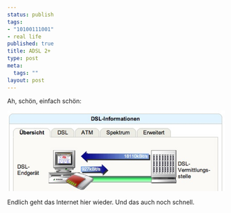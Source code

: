 ```yaml
--- 
status: publish
tags: 
- "10100111001"
- real life
published: true
title: ADSL 2+
type: post
meta: 
  tags: ""
layout: post
---
```

Ah, schön, einfach schön:

<img src='/media/wp/2007/08/dsl-geschwindikeit.jpg' alt='DSL-Geschwindigkeit' />

Endlich geht das Internet hier wieder. Und das auch noch schnell.
